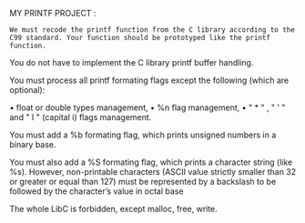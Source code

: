 MY PRINTF PROJECT :

    We must recode the printf function from the C library according to the C99 standard. Your function should be prototyped like the printf function.
You do not have to implement the C library printf buffer handling.

You must process all printf formating flags except the following (which are optional):

• float or double types management,
• %n flag management,
• " * " , " ’ " and " I " (capital i) flags management.

You must add a %b formating flag, which prints unsigned numbers in a binary base.

You must also add a %S formating flag, which prints a character string (like %s).
However, non-printable characters (ASCII value strictly smaller than 32 or greater or equal than 127) must be represented by a backslash to be followed by the character’s value in octal base

The whole LibC is forbidden, except malloc, free, write.
